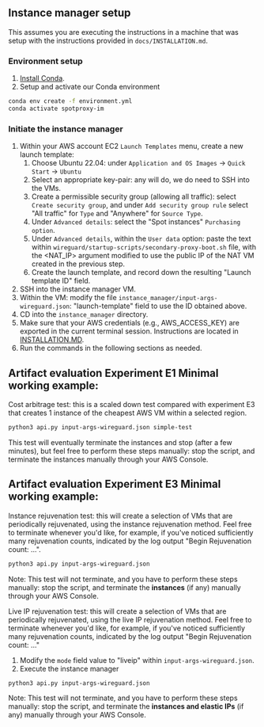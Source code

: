 ## Instance manager setup
This assumes you are executing the instructions in a machine that was setup with the instructions provided in `docs/INSTALLATION.md`. 

### Environment setup
1. [Install Conda](https://docs.anaconda.com/miniconda/#quick-command-line-install). 
2. Setup and activate our Conda environment
```bash
conda env create -f environment.yml
conda activate spotproxy-im
```

### Initiate the instance manager
1. Within your AWS account EC2 `Launch Templates` menu, create a new launch template: 
    1. Choose Ubuntu 22.04: under `Application and OS Images` -> `Quick Start` -> `Ubuntu`
    2. Select an appropriate key-pair: any will do, we do need to SSH into the VMs. 
    3. Create a permissible security group (allowing all traffic): select `Create security group`, and under `Add security group rule` select "All traffic" for `Type` and "Anywhere" for `Source Type`. 
    4. Under `Advanced details`: select the "Spot instances" `Purchasing option`. 
    5. Under `Advanced details`, within the `User data` option: paste the text within `wireguard/startup-scripts/secondary-proxy-boot.sh` file, with the <NAT_IP> argument modified to use the public IP of the NAT VM created in the previous step.
    6. Create the launch template, and record down the resulting "Launch template ID" field. 
2. SSH into the instance manager VM. 
3. Within the VM: modify the file `instance_manager/input-args-wireguard.json`: "launch-template" field to use the ID obtained above. 
4. CD into the `instance_manager` directory. 
5. Make sure that your AWS credentials (e.g., AWS_ACCESS_KEY) are exported in the current terminal session. Instructions are located in [INSTALLATION.MD](https://github.com/spotproxy-project/spotproxy/blob/main/docs/INSTALLATION.md).
6. Run the commands in the following sections as needed. 

## Artifact evaluation Experiment E1 Minimal working example:
Cost arbitrage test: this is a scaled down test compared with experiment E3 that creates 1 instance of the cheapest AWS VM within a selected region. 
```bash
python3 api.py input-args-wireguard.json simple-test
```
This test will eventually terminate the instances and stop (after a few minutes), but feel free to perform these steps manually: stop the script, and terminate the instances manually through your AWS Console. 

## Artifact evaluation Experiment E3 Minimal working example:

Instance rejuvenation test: this will create a selection of VMs that are periodically rejuvenated, using the instance rejuvenation method. Feel free to terminate whenever you'd like, for example, if you've noticed sufficiently many rejuvenation counts, indicated by the log output "Begin Rejuvenation count: ...". 
```bash
python3 api.py input-args-wireguard.json
```
Note: This test will not terminate, and you have to perform these steps manually: stop the script, and terminate the **instances** (if any) manually through your AWS Console. 

Live IP rejuvenation test: this will create a selection of VMs that are periodically rejuvenated, using the live IP rejuvenation method. Feel free to terminate whenever you'd like, for example, if you've noticed sufficiently many rejuvenation counts, indicated by the log output "Begin Rejuvenation count: ..."
1. Modify the `mode` field value to "liveip" within `input-args-wireguard.json`. 
2. Execute the instance manager
```bash
python3 api.py input-args-wireguard.json
```
Note: This test will not terminate, and you have to perform these steps manually: stop the script, and terminate the **instances and elastic IPs** (if any) manually through your AWS Console. 